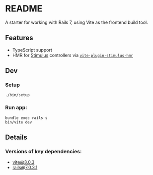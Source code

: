 # README

A starter for working with Rails 7, using Vite as the frontend build tool.

## Features

- TypeScript support
- HMR for [Stimulus](https://stimulus.hotwired.dev/) controllers via [`vite-plugin-stimulus-hmr`](https://github.com/ElMassimo/vite-plugin-stimulus-hmr)

## Dev

### Setup
```
./bin/setup
```

### Run app:
```
bundle exec rails s
bin/vite dev
```

## Details

### Versions of key dependencies:

- vite@3.0.3
- rails@7.0.3.1

